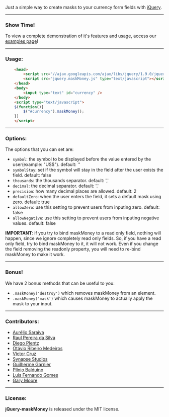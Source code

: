 Just a simple way to create masks to your currency form fields with [jQuery](http://jquery.com/).

***
### Show Time!

To view a complete demonstration of it's features and usage, access our [examples page](http://plentz.github.com/jquery-maskmoney)!

***
### Usage:
```html
	<head>
		<script src="//ajax.googleapis.com/ajax/libs/jquery/1.9.0/jquery.min.js" type="text/javascript"></script>
		<script src="jquery.maskMoney.js" type="text/javascript"></script>
	</head>
	<body>
		<input type="text" id="currency" />
	</body>
	<script type="text/javascript">
	$(function(){
		$("#currency").maskMoney();
	})
	</script>
```

***
### Options:

The options that you can set are:

 * ```symbol```: the symbol to be displayed before the value entered by the user(example: "US$"). default: ''
 * ```symbolStay```: set if the symbol will stay in the field after the user exists the field. default: false
 * ```thousands```: the thousands separator. default: ','
 * ```decimal```: the decimal separator. default: '.'
 * ```precision```: how many decimal places are allowed. default: 2
 * ```defaultZero```: when the user enters the field, it sets a default mask using zero. default: true
 * ```allowZero```: use this setting to prevent users from inputing zero. default: false
 * ```allowNegative```: use this setting to prevent users from inputing negative values. default: false
 
__IMPORTANT__: if you try to bind maskMoney to a read only field, nothing will happen, since we ignore completely read only fields. So, if you have a read only field, try to bind maskMoney to it, it will not work. Even if you change the field removing the readonly property, you will need to re-bind maskMoney to make it work.

***
### Bonus!

We have 2 bonus methods that can be useful to you:

 * ```.maskMoney('destroy')``` which removes maskMoney from an element.
 * ```.maskMoney('mask')``` which causes maskMoney to actually apply the mask to your input.

***
### Contributors:

 * [Aurélio Saraiva](mailto:aureliosaraiva@gmail.com)
 * [Raul Pereira da Silva](http://raulpereira.com)
 * [Diego Plentz](http://plentz.org)
 * [Otávio Ribeiro Medeiros](http://github.com/otaviomedeiros)
 * [Víctor Cruz](http://github.com/xtream)
 * [Synapse Studios](http://github.com/synapsestudios)
 * [Guilherme Garnier](http://blog.guilhermegarnier.com/)
 * [Plínio Balduino](http://github.com/pbalduino)
 * [Luis Fernando Gomes](https://github.com/luiscoms)
 * [Gary Moore](http://www.gmoore.net/)

***
### License:

__jQuery-maskMoney__ is released under the MIT license.